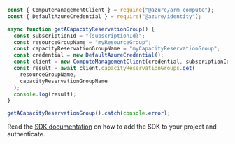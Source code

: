 ```javascript
const { ComputeManagementClient } = require("@azure/arm-compute");
const { DefaultAzureCredential } = require("@azure/identity");

async function getACapacityReservationGroup() {
  const subscriptionId = "{subscriptionId}";
  const resourceGroupName = "myResourceGroup";
  const capacityReservationGroupName = "myCapacityReservationGroup";
  const credential = new DefaultAzureCredential();
  const client = new ComputeManagementClient(credential, subscriptionId);
  const result = await client.capacityReservationGroups.get(
    resourceGroupName,
    capacityReservationGroupName
  );
  console.log(result);
}

getACapacityReservationGroup().catch(console.error);
```

Read the [SDK documentation](https://github.com/Azure/azure-sdk-for-js/blob/%40azure%2Farm-compute_17.3.1/sdk/compute/arm-compute/README.md) on how to add the SDK to your project and authenticate.
